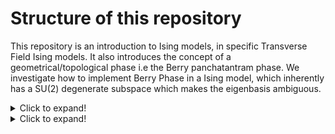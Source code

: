 # Structure of this repository

This repository is an introduction to Ising models, in specific Transverse Field Ising models. It also introduces the concept of a geometrical/topological phase i.e the Berry panchatantram phase. We investigate how to implement Berry Phase in a Ising model, which inherently has a SU(2) degenerate subspace which makes the eigenbasis ambiguous.
<details>
  <summary>Click to expand!</summary>
  
  ## Classical Ising Model
 
We will investigate the basic theory of the Classical Ising model, then simulate the 2D Ising Model using a naive Metropolis-Hasting algorithm and then an optimised Swendsen Wang Cluster Algorithm. (All of these simulations have been studied a lot of times in previous works, I have merely included them for educational purposes and is not original research.) We investigate the phase transition behaviour of the Classical Ising Model before moving to the Transerse field Ising Model.
</details>

<details>
  <summary>Click to expand!</summary>
  
  ## Tranverse Field Ising Model

